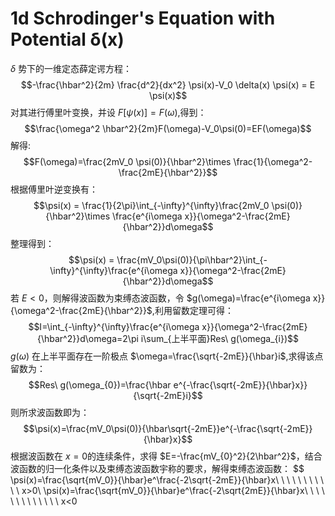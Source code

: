 # 1d Schrodinger's Equation with Potential δ(x)
$\delta$
势下的一维定态薛定谔方程：
$$-\frac{\hbar^2}{2m} \frac{d^2}{dx^2} \psi(x)-V_0  \delta(x) \psi(x) = E \psi(x)$$
对其进行傅里叶变换，并设
$F[\psi(x)]=F(\omega)$,得到：
$$\frac{\omega^2 \hbar^2}{2m}F(\omega)-V_0\psi(0)=EF(\omega)$$
解得:
$$F(\omega)=\frac{2mV_0 \psi(0)}{\hbar^2}\times \frac{1}{\omega^2-\frac{2mE}{\hbar^2}}$$
根据傅里叶逆变换有：
$$\psi(x) = \frac{1}{2\pi}\int_{-\infty}^{\infty}\frac{2mV_0 \psi(0)}{\hbar^2}\times \frac{e^{i\omega x}}{\omega^2-\frac{2mE}{\hbar^2}}d\omega$$
整理得到：
$$\psi(x) = \frac{mV_0\psi(0)}{\pi\hbar^2}\int_{-\infty}^{\infty}\frac{e^{i\omega x}}{\omega^2-\frac{2mE}{\hbar^2}}d\omega$$
若
$E<0$，则解得波函数为束缚态波函数，令
$g(\omega)=\frac{e^{i\omega x}}{\omega^2-\frac{2mE}{\hbar^2}}$,利用留数定理可得：
$$I=\int_{-\infty}^{\infty}\frac{e^{i\omega x}}{\omega^2-\frac{2mE}{\hbar^2}}d\omega=2\pi i\sum_{上半平面}Res\ g(\omega_{i})$$
$g(\omega)$
在上半平面存在一阶极点
$\omega=\frac{\sqrt{-2mE}}{\hbar}i$,求得该点留数为：
$$Res\ g(\omega_{0})=\frac{\hbar e^{-\frac{\sqrt{-2mE}}{\hbar}x}}{\sqrt{-2mE}i}$$
则所求波函数即为：
$$\psi(x)=\frac{mV_0\psi(0)}{\hbar\sqrt{-2mE}}e^{-\frac{\sqrt{-2mE}}{\hbar}x}$$
根据波函数在
$x=0$的连续条件，求得
$E=-\frac{mV_{0}^2}{2\hbar^2}$，结合波函数的归一化条件以及束缚态波函数宇称的要求，解得束缚态波函数：
$$
\psi(x)=\frac{\sqrt{mV_0}}{\hbar}e^\frac{-2\sqrt{-2mE}}{\hbar}x\ \ \ \ \ \ \ \ \ \ \ x>0\\
\psi(x)=\frac{\sqrt{mV_0}}{\hbar}e^\frac{-2\sqrt{2mE}}{\hbar}x\ \ \ \ \ \ \ \ \ \ \ \ \ x<0